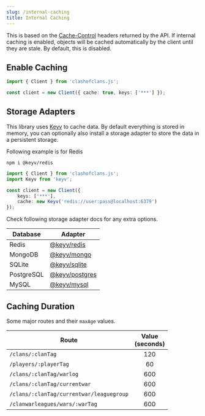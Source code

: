 ```yaml
---
slug: /internal-caching
title: Internal Caching
---
```


This is based on the [Cache-Control](https://developer.mozilla.org/en-US/docs/Web/HTTP/Headers/Cache-Control) headers returned by the API. If internal caching is enabled, objects will be cached automatically by the client until they are stale. By default, this is disabled.

## Enable Caching

```ts
import { Client } from 'clashofclans.js';

const client = new Client({ cache: true, keys: ['***'] });
```

## Storage Adapters

This library uses [Keyv](https://www.npmjs.com/package/keyv) to cache data. By default everything is stored in memory, you can optionally also install a storage adapter to store the data in a persistent storage.

Following example is for Redis

```shell
npm i @keyv/redis
```

```ts
import { Client } from 'clashofclans.js';
import Keyv from 'keyv';

const client = new Client({
    keys: ['***'],
    cache: new Keyv('redis://user:pass@localhost:6379')
});
```

Check following storage adapter docs for any extra options.

| Database   | Adapter                                                       |
| ---------- | ------------------------------------------------------------- |
| Redis      | [@keyv/redis](https://github.com/lukechilds/keyv-redis)       |
| MongoDB    | [@keyv/mongo](https://github.com/lukechilds/keyv-mongo)       |
| SQLite     | [@keyv/sqlite](https://github.com/lukechilds/keyv-sqlite)     |
| PostgreSQL | [@keyv/postgres](https://github.com/lukechilds/keyv-postgres) |
| MySQL      | [@keyv/mysql](https://github.com/lukechilds/keyv-mysql)       |

## Caching Duration

Some major routes and their `maxAge` values.

| Route                                    | Value <br/>(seconds) |
| ---------------------------------------- | :------------------: |
| `/clans/:clanTag`                        |         120          |
| `/players/:playerTag`                    |          60          |
| `/clans/:clanTag/warlog`                 |         600          |
| `/clans/:clanTag/currentwar`             |         600          |
| `/clans/:clanTag/currentwar/leaguegroup` |         600          |
| `/clanwarleagues/wars/:warTag`           |         600          |
